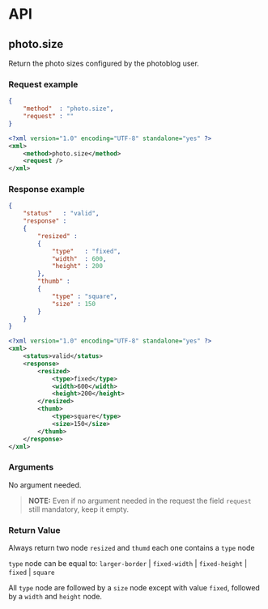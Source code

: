 
# API

## photo.size

Return the photo sizes configured by the photoblog user.

### Request example

```json
{
	"method"  : "photo.size",
	"request" : ""
}
```

```xml
<?xml version="1.0" encoding="UTF-8" standalone="yes" ?>
<xml>
	<method>photo.size</method>
	<request />
</xml>
```

### Response example

```json
{
	"status"   : "valid",
	"response" : 
	{
	    "resized" : 
		{ 
			"type"   : "fixed", 
			"width"  : 600, 
			"height" : 200 
		},
		"thumb" : 
		{ 
			"type" : "square", 
			"size" : 150 
		}
	}
}
```

```xml
<?xml version="1.0" encoding="UTF-8" standalone="yes" ?>
<xml>
	<status>valid</status>
	<response>
		<resized>
			<type>fixed</type>
			<width>600</width>
			<height>200</height>
		</resized>
		<thumb>
			<type>square</type>
			<size>150</size>
		</thumb>
	</response>
</xml>
```

### Arguments

No argument needed.

> __NOTE:__ Even if no argument needed in the request the field `request` still mandatory, keep it empty.

### Return Value

Always return two node `resized` and `thumd` each one contains a `type` node

`type` node can be equal to: `larger-border` | `fixed-width` | `fixed-height` | `fixed` | `square`

All `type` node are followed by a `size` node except with value `fixed`, followed by a `width` and `height` node.

